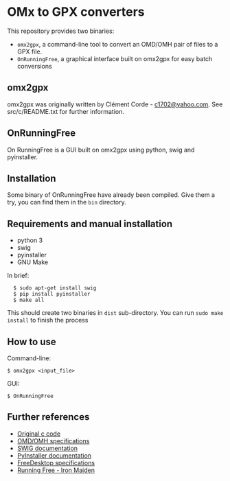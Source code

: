 # OMx to GPX converters

This repository provides two binaries:

- `omx2gpx`, a command-line tool to convert an OMD/OMH pair of files to a GPX file.
- `OnRunningFree`, a graphical interface built on omx2gpx for easy batch conversions

## omx2gpx

omx2gpx was originally written by Clément Corde - c1702@yahoo.com. See src/c/README.txt for further information.

## OnRunningFree

On RunningFree is a GUI built on omx2gpx using python, swig and pyinstaller.

## Installation

Some binary of OnRunningFree have already been compiled. Give them a try, you can find them in the `bin` directory.

## Requirements and manual installation

- python 3
- swig
- pyinstaller
- GNU Make

In brief:

      $ sudo apt-get install swig
   	  $ pip install pyinstaller
   	  $ make all

This should create two binaries in `dist` sub-directory. You can run `sudo make install` to finish the process

## How to use

Command-line:

	$ omx2gpx <input_file>

GUI:

	$ OnRunningFree
	

## Further references

- [Original c code](https://sourceforge.net/projects/omx2gpx/)
- [OMD/OMH specifications](https://github.com/ylecuyer/OnMove200)
- [SWIG documentation](http://www.swig.org/Doc4.0/Python.html)
- [PyInstaller documentation](https://pyinstaller.readthedocs.io)
- [FreeDesktop specifications](https://specifications.freedesktop.org/desktop-entry-spec/latest/index.html)
- [Running Free - Iron Maiden](https://www.youtube.com/watch?v=80Hyz4pOXtE)
